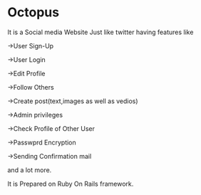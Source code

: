 # Octopus

It is a Social media Website Just like twitter having  features like 

->User Sign-Up

->User Login

->Edit Profile

->Follow Others

->Create post(text,images as well as vedios)

->Admin privileges

->Check Profile of Other User

->Passwprd Encryption

->Sending Confirmation mail

and a lot more.

It is Prepared on Ruby On Rails framework.
